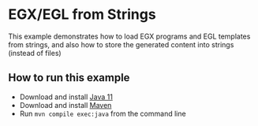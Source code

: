 # EGX/EGL from Strings

This example demonstrates how to load EGX programs and EGL templates from strings, and also how to store the generated content into strings (instead of files)

## How to run this example

- Download and install [Java 11](https://adoptium.net/)
- Download and install [Maven](https://maven.apache.org/)
- Run `mvn compile exec:java` from the command line
